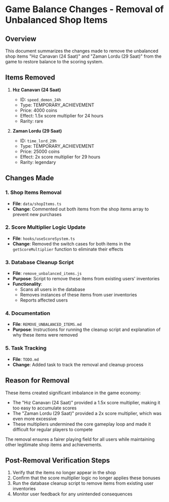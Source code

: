 # Game Balance Changes - Removal of Unbalanced Shop Items

## Overview
This document summarizes the changes made to remove the unbalanced shop items "Hız Canavarı (24 Saat)" and "Zaman Lordu (29 Saat)" from the game to restore balance to the scoring system.

## Items Removed

1. **Hız Canavarı (24 Saat)**
   - ID: `speed_demon_24h`
   - Type: TEMPORARY_ACHIEVEMENT
   - Price: 4000 coins
   - Effect: 1.5x score multiplier for 24 hours
   - Rarity: rare

2. **Zaman Lordu (29 Saat)**
   - ID: `time_lord_29h`
   - Type: TEMPORARY_ACHIEVEMENT
   - Price: 25000 coins
   - Effect: 2x score multiplier for 29 hours
   - Rarity: legendary

## Changes Made

### 1. Shop Items Removal
- **File**: `data/shopItems.ts`
- **Change**: Commented out both items from the shop items array to prevent new purchases

### 2. Score Multiplier Logic Update
- **File**: `hooks/useScoreSystem.ts`
- **Change**: Removed the switch cases for both items in the `getScoreMultiplier` function to eliminate their effects

### 3. Database Cleanup Script
- **File**: `remove_unbalanced_items.js`
- **Purpose**: Script to remove these items from existing users' inventories
- **Functionality**: 
  - Scans all users in the database
  - Removes instances of these items from user inventories
  - Reports affected users

### 4. Documentation
- **File**: `REMOVE_UNBALANCED_ITEMS.md`
- **Purpose**: Instructions for running the cleanup script and explanation of why these items were removed

### 5. Task Tracking
- **File**: `TODO.md`
- **Change**: Added task to track the removal and cleanup process

## Reason for Removal

These items created significant imbalance in the game economy:
- The "Hız Canavarı (24 Saat)" provided a 1.5x score multiplier, making it too easy to accumulate scores
- The "Zaman Lordu (29 Saat)" provided a 2x score multiplier, which was even more excessive
- These multipliers undermined the core gameplay loop and made it difficult for regular players to compete

The removal ensures a fairer playing field for all users while maintaining other legitimate shop items and achievements.

## Post-Removal Verification Steps

1. Verify that the items no longer appear in the shop
2. Confirm that the score multiplier logic no longer applies these bonuses
3. Run the database cleanup script to remove items from existing user inventories
4. Monitor user feedback for any unintended consequences